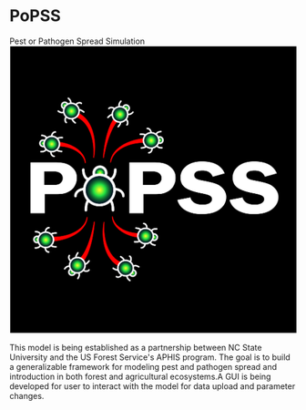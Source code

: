 # PoPSS
Pest or Pathogen Spread Simulation
![Alt text](/www/PoPSS_Logo-30.png?raw=true)

This model is being established as a partnership between NC State University and the US Forest Service's APHIS program. The goal is to build a generalizable framework for modeling pest and pathogen spread and introduction in both forest and agricultural ecosystems.A GUI is being developed for user to interact with the model for data upload and parameter changes.
